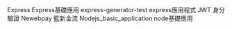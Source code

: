 Express						Express基礎應用
express-generator-test 		express應用程式
JWT							身分驗證
Newebpay					籃新金流
Nodejs_basic_application	node基礎應用